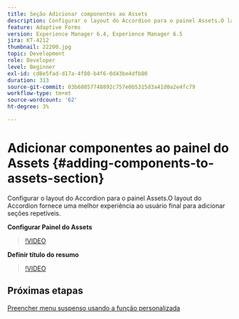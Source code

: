```yaml
---
title: Seção Adicionar componentes ao Assets
description: Configurar o layout do Accordion para o painel Assets.O layout do Accordion fornece uma melhor experiência ao usuário final para adicionar seções repetíveis.
feature: Adaptive Forms
version: Experience Manager 6.4, Experience Manager 6.5
jira: KT-4212
thumbnail: 22200.jpg
topic: Development
role: Developer
level: Beginner
exl-id: cd8e5fad-d17a-4f80-b4f6-0d43be4dfb80
duration: 313
source-git-commit: 03b68057748892c757e0b5315d3a41d0a2e4fc79
workflow-type: tm+mt
source-wordcount: '62'
ht-degree: 3%

---
```


# Adicionar componentes ao painel do Assets {#adding-components-to-assets-section}

Configurar o layout do Accordion para o painel Assets.O layout do Accordion fornece uma melhor experiência ao usuário final para adicionar seções repetíveis.

**Configurar Painel do Assets**

>[!VIDEO](https://video.tv.adobe.com/v/326888?quality=12&learn=on&captions=por_br)

**Definir título do resumo**
>[!VIDEO](https://video.tv.adobe.com/v/33080?quality=12&learn=on&captions=por_br)

## Próximas etapas

[Preencher menu suspenso usando a função personalizada](./using-custom-functions-and-code-editor.md)
